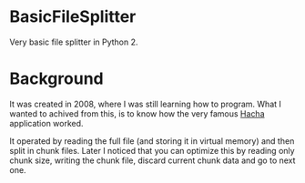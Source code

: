 # BasicFileSplitter
Very basic file splitter in Python 2.

# Background
It was created in 2008, where I was still learning how to program. What I wanted to achived from this, is to know how the very famous [Hacha](http://hacha.com.es) application worked.

It operated by reading the full file (and storing it in virtual memory) and then split in chunk files. Later I noticed that you can optimize this by reading only chunk size, writing the chunk file, discard current chunk data and go to next one.

